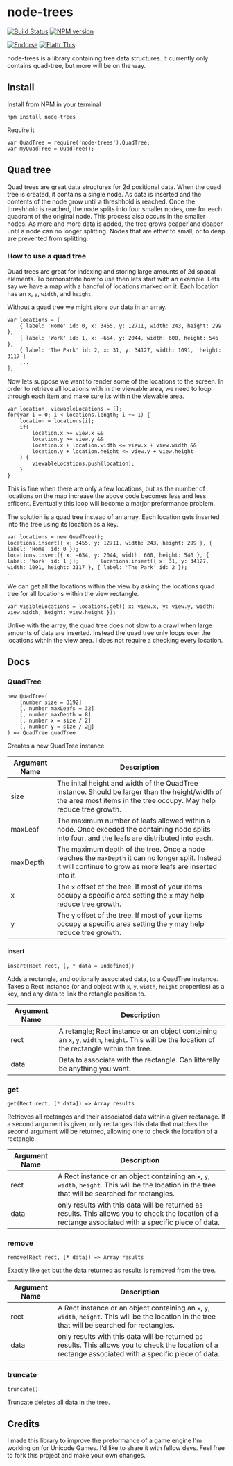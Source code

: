 
node-trees
==========

[![Build Status](https://travis-ci.org/RobertWHurst/node-trees.png?branch=master)](https://travis-ci.org/RobertWHurst/node-trees)
[![NPM version](https://badge.fury.io/js/node-trees.png)](http://badge.fury.io/js/node-trees)

[![Endorse](http://api.coderwall.com/robertwhurst/endorsecount.png)](http://coderwall.com/robertwhurst)
[![Flattr This](http://api.flattr.com/button/flattr-badge-large.png)](http://flattr.com/thing/1270541/RobertWHurstLucidJS-on-GitHub)

node-trees is a library containing tree data structures. It currently only contains quad-tree, but more will be on the way.

Install
-------

Install from NPM in your terminal

    npm install node-trees

Require it

	var QuadTree = require('node-trees').QuadTree;
	var myQuadTree = QuadTree();

Quad tree
---------

Quad trees are great data structures for 2d positional data. When the quad tree is created, it contains a single node. As data is inserted and the contents of the node grow until a threshhold is reached. Once the threshhold is reached, the node splits into four smaller nodes, one for each quadrant of the original node. This process also occurs in the smaller nodes. As more and more data is added, the tree grows deaper and deaper until a node can no longer splitting. Nodes that are ether to small, or to deap are prevented from splitting.

### How to use a quad tree

Quad trees are great for indexing and storing large amounts of 2d spacal elements. To demonstrate how to use then lets start with an example. Lets say we have a map with a handful of locations marked on it. Each location has an `x`, `y`, `width`, and `height`.

Without a quad tree we might store our data in an array.

    var locations = [
        { label: 'Home' id: 0, x: 3455, y: 12711, width: 243, height: 299 },
        { label: 'Work' id: 1, x: -654, y: 2044, width: 600, height: 546 },
        { label: 'The Park' id: 2, x: 31, y: 34127, width: 1091,  height: 3117 }
        ...
    ];
    
Now lets suppose we want to render some of the locations to the screen. In order to retrieve all locations with in the viewable area, we need to loop through each item and make sure its within the viewable area.

	var location, viewableLocations = [];
	for(var i = 0; i < locations.length; i += 1) {
		location = locations[i];
		if(
			location.x >= view.x &&
			location.y >= view.y &&
			location.x + location.width <= view.x + view.width &&
			location.y + location.height <= view.y + view.height
		) {
			viewableLocations.push(location);
		}
	}

This is fine when there are only a few locations, but as the number of locations on the map increase the above code becomes less and less efficent. Eventually this loop will become a marjor preformance problem.

The solution is a quad tree instead of an array. Each location gets inserted into the tree
using its location as a key.

	var locations = new QuadTree();
	locations.insert({ x: 3455, y: 12711, width: 243, height: 299 }, { label: 'Home' id: 0 });
	locations.insert({ x: -654, y: 2044, width: 600, height: 546 }, { label: 'Work' id: 1 });		locations.insert({ x: 31, y: 34127, width: 1091, height: 3117 }, { label: 'The Park' id: 2 });
	...

We can get all the locations within the view by asking the locations quad tree for all locations within the view rectangle.

	var visibleLocations = locations.get({ x: view.x, y: view.y, width: view.width, height: view.height });
	
Unlike with the array, the quad tree does not slow to a crawl when large amounts of data are inserted. Instead the quad tree only loops over the locations within the view area. I does not require a checking every location.


Docs
------

### QuadTree

	new QuadTree(
		[number size = 8192]
		[, number maxLeafs = 32]
		[, number maxDepth = 8]
		[, number x = size / 2]
		[, number y = size / 2]
	) => QuadTree quadTree
	
Creates a new QuadTree instance.

| Argument Name | Description |
|-|-|
| size | The inital height and width of the QuadTree instance. Should be larger than the height/width of the area most items in the tree occupy. May help reduce tree growth. |
| maxLeaf | The maximum number of leafs allowed within a node. Once exeeded the containing node splits into four, and the leafs are distributed into each. |
| maxDepth | The maximum depth of the tree. Once a node reaches the `maxDepth` it can no longer split. Instead it will continue to grow as more leafs are inserted into it. |
| x | The `x` offset of the tree. If most of your items occupy a specific area setting the `x` may help reduce tree growth. |
| y | The `y` offset of the tree. If most of your items occupy a specific area setting the `y` may help reduce tree growth. |

#### insert

	insert(Rect rect, [, * data = undefined])
	
Adds a rectangle, and optionally associated data, to a QuadTree instance. Takes a Rect instance (or and object with `x`, `y`, `width`, `height` properties) as a key, and any data to link the retangle position to.

| Argument Name | Description |
|-|-|
| rect | A retangle; Rect instance or an object containing an `x`, `y`, `width`, `height`. This will be the location of the rectangle within the tree. |
| data | Data to associate with the rectangle. Can litterally be anything you want. |

### get

	get(Rect rect, [* data]) => Array results
	
Retrieves all rectanges and their associated data within a given rectanage. If a second argument is given, only rectanges this data that matches the second argument will be returned, allowing one to check the location of a rectangle.

| Argument Name | Description |
|-|-|
| rect | A Rect instance or an object containing an `x`, `y`, `width`, `height`. This will be the location in the tree that will be searched for rectangles. |
| data | only results with this data will be returned as results. This allows you to check the location of a rectange associated with a specific piece of data. |

### remove

	remove(Rect rect, [* data]) => Array results

Exactly like `get` but the data returned as results is removed from the tree.

| Argument Name | Description |
|-|-|
| rect | A Rect instance or an object containing an `x`, `y`, `width`, `height`. This will be the location in the tree that will be searched for rectangles. |
| data | only results with this data will be returned as results. This allows you to check the location of a rectange associated with a specific piece of data. |

### truncate

	truncate()
	
Truncate deletes all data in the tree.

Credits
-------

I made this library to improve the preformance of a game engine I'm working on for Unicode Games. I'd like to share it with fellow devs. Feel free to fork this project and make your own changes.
